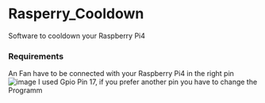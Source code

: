 # Rasperry_Cooldown
Software to cooldown your Raspberry Pi4

### Requirements

An Fan have to be connected with your Raspberry Pi4 in the right pin
![image](https://user-images.githubusercontent.com/49759824/130106904-d3ded203-239f-487b-9bae-7612d505223b.png)
I used Gpio Pin 17, if you prefer another pin you have to change the Programm
